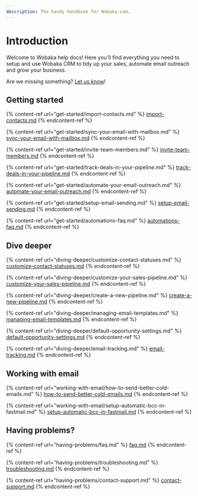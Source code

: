 ```yaml
---
description: The handy handbook for Wobaka.com.
---
```


# Introduction

Welcome to Wobaka help docs! Here you'll find everything you need to setup and use Wobaka CRM to tidy up your sales, automate email outreach and grow your business.

Are we missing something? [Let us know](https://wobaka.com/support)!

## Getting started

{% content-ref url="get-started/import-contacts.md" %}
[import-contacts.md](get-started/import-contacts.md)
{% endcontent-ref %}

{% content-ref url="get-started/sync-your-email-with-mailbox.md" %}
[sync-your-email-with-mailbox.md](get-started/sync-your-email-with-mailbox.md)
{% endcontent-ref %}

{% content-ref url="get-started/invite-team-members.md" %}
[invite-team-members.md](get-started/invite-team-members.md)
{% endcontent-ref %}

{% content-ref url="get-started/track-deals-in-your-pipeline.md" %}
[track-deals-in-your-pipeline.md](get-started/track-deals-in-your-pipeline.md)
{% endcontent-ref %}

{% content-ref url="get-started/automate-your-email-outreach.md" %}
[automate-your-email-outreach.md](get-started/automate-your-email-outreach.md)
{% endcontent-ref %}

{% content-ref url="get-started/setup-email-sending.md" %}
[setup-email-sending.md](get-started/setup-email-sending.md)
{% endcontent-ref %}

{% content-ref url="get-started/automations-faq.md" %}
[automations-faq.md](get-started/automations-faq.md)
{% endcontent-ref %}

## Dive deeper

{% content-ref url="diving-deeper/customize-contact-statuses.md" %}
[customize-contact-statuses.md](diving-deeper/customize-contact-statuses.md)
{% endcontent-ref %}

{% content-ref url="diving-deeper/customize-your-sales-pipeline.md" %}
[customize-your-sales-pipeline.md](diving-deeper/customize-your-sales-pipeline.md)
{% endcontent-ref %}

{% content-ref url="diving-deeper/create-a-new-pipeline.md" %}
[create-a-new-pipeline.md](diving-deeper/create-a-new-pipeline.md)
{% endcontent-ref %}

{% content-ref url="diving-deeper/managing-email-templates.md" %}
[managing-email-templates.md](diving-deeper/managing-email-templates.md)
{% endcontent-ref %}

{% content-ref url="diving-deeper/default-opportunity-settings.md" %}
[default-opportunity-settings.md](diving-deeper/default-opportunity-settings.md)
{% endcontent-ref %}

{% content-ref url="diving-deeper/email-tracking.md" %}
[email-tracking.md](diving-deeper/email-tracking.md)
{% endcontent-ref %}

## Working with email

{% content-ref url="working-with-email/how-to-send-better-cold-emails.md" %}
[how-to-send-better-cold-emails.md](working-with-email/how-to-send-better-cold-emails.md)
{% endcontent-ref %}

{% content-ref url="working-with-email/setup-automatic-bcc-in-fastmail.md" %}
[setup-automatic-bcc-in-fastmail.md](working-with-email/setup-automatic-bcc-in-fastmail.md)
{% endcontent-ref %}

## Having problems?

{% content-ref url="having-problems/faq.md" %}
[faq.md](having-problems/faq.md)
{% endcontent-ref %}

{% content-ref url="having-problems/troubleshooting.md" %}
[troubleshooting.md](having-problems/troubleshooting.md)
{% endcontent-ref %}

{% content-ref url="having-problems/contact-support.md" %}
[contact-support.md](having-problems/contact-support.md)
{% endcontent-ref %}
